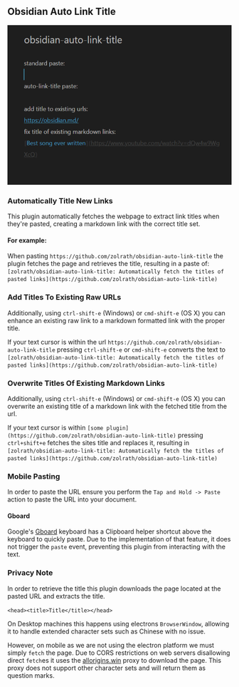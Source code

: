 ## Obsidian Auto Link Title
![Auto linking example](auto-link-title.gif)

### Automatically Title New Links
This plugin automatically fetches the webpage to extract link titles when they're pasted, creating a markdown link with the correct title set.

#### For example:

When pasting `https://github.com/zolrath/obsidian-auto-link-title` the plugin fetches the page and retrieves the title, resulting in a paste of: `[zolrath/obsidian-auto-link-title: Automatically fetch the titles of pasted links](https://github.com/zolrath/obsidian-auto-link-title)`

### Add Titles To Existing Raw URLs
Additionally, using `ctrl-shift-e` (Windows) or `cmd-shift-e` (OS X) you can enhance an existing raw link to a markdown formatted link with the proper title.

If your text cursor is within the url `https://github.com/zolrath/obsidian-auto-link-title` pressing `ctrl-shift-e` or `cmd-shift-e` converts the text to `[zolrath/obsidian-auto-link-title: Automatically fetch the titles of pasted links](https://github.com/zolrath/obsidian-auto-link-title)`

### Overwrite Titles Of Existing Markdown Links
Additionally, using `ctrl-shift-e` (Windows) or `cmd-shift-e` (OS X) you can overwrite an existing title of a markdown link with the fetched title from the url.

If your text cursor is within `[some plugin](https://github.com/zolrath/obsidian-auto-link-title)` pressing `ctrl+shift+e` fetches the sites title and replaces it, resulting in `[zolrath/obsidian-auto-link-title: Automatically fetch the titles of pasted links](https://github.com/zolrath/obsidian-auto-link-title)`

### Mobile Pasting
In order to paste the URL ensure you perform the `Tap and Hold -> Paste` action to paste the URL into your document.

#### Gboard
Google's [Gboard](https://play.google.com/store/apps/details?id=com.google.android.inputmethod.latin&hl=en_US&gl=US) keyboard has a Clipboard helper shortcut above the keyboard to quickly paste.
Due to the implementation of that feature, it does not trigger the `paste` event, preventing this plugin from interacting with the text.

### Privacy Note
In order to retrieve the title this plugin downloads the page located at the pasted URL and extracts the title.

`<head><title>Title</title></head>`

On Desktop machines this happens using electrons `BrowserWindow`, allowing it to handle extended character sets such as Chinese with no issue.

However, on mobile as we are not using the electron platform we must simply `fetch` the page.
Due to CORS restrictions on web servers disallowing direct `fetch`es it uses the [allorigins.win](https://allorigins.win) proxy to download the page. This proxy does not support other character sets and will return them as question marks.